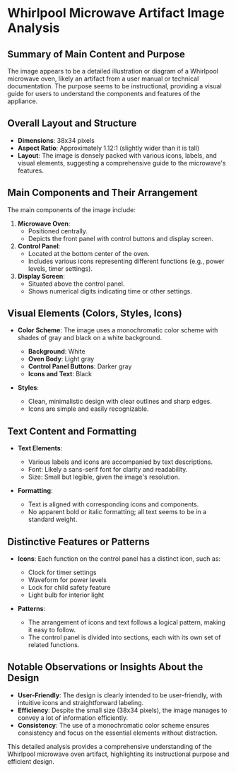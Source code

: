 # Whirlpool Microwave Artifact Image Analysis

## Summary of Main Content and Purpose
The image appears to be a detailed illustration or diagram of a Whirlpool microwave oven, likely an artifact from a user manual or technical documentation. The purpose seems to be instructional, providing a visual guide for users to understand the components and features of the appliance.

## Overall Layout and Structure

- **Dimensions**: 38x34 pixels
- **Aspect Ratio**: Approximately 1.12:1 (slightly wider than it is tall)
- **Layout**: The image is densely packed with various icons, labels, and visual elements, suggesting a comprehensive guide to the microwave's features.

## Main Components and Their Arrangement

The main components of the image include:

1. **Microwave Oven**:
   - Positioned centrally.
   - Depicts the front panel with control buttons and display screen.
2. **Control Panel**:
   - Located at the bottom center of the oven.
   - Includes various icons representing different functions (e.g., power levels, timer settings).
3. **Display Screen**:
   - Situated above the control panel.
   - Shows numerical digits indicating time or other settings.

## Visual Elements (Colors, Styles, Icons)

- **Color Scheme**: The image uses a monochromatic color scheme with shades of gray and black on a white background.
  - **Background**: White
  - **Oven Body**: Light gray
  - **Control Panel Buttons**: Darker gray
  - **Icons and Text**: Black

- **Styles**:
  - Clean, minimalistic design with clear outlines and sharp edges.
  - Icons are simple and easily recognizable.

## Text Content and Formatting

- **Text Elements**:
  - Various labels and icons are accompanied by text descriptions.
  - Font: Likely a sans-serif font for clarity and readability.
  - Size: Small but legible, given the image's resolution.

- **Formatting**:
  - Text is aligned with corresponding icons and components.
  - No apparent bold or italic formatting; all text seems to be in a standard weight.

## Distinctive Features or Patterns

- **Icons**: Each function on the control panel has a distinct icon, such as:
  - Clock for timer settings
  - Waveform for power levels
  - Lock for child safety feature
  - Light bulb for interior light

- **Patterns**:
  - The arrangement of icons and text follows a logical pattern, making it easy to follow.
  - The control panel is divided into sections, each with its own set of related functions.

## Notable Observations or Insights About the Design

- **User-Friendly**: The design is clearly intended to be user-friendly, with intuitive icons and straightforward labeling.
- **Efficiency**: Despite the small size (38x34 pixels), the image manages to convey a lot of information efficiently.
- **Consistency**: The use of a monochromatic color scheme ensures consistency and focus on the essential elements without distraction.

This detailed analysis provides a comprehensive understanding of the Whirlpool microwave oven artifact, highlighting its instructional purpose and efficient design.